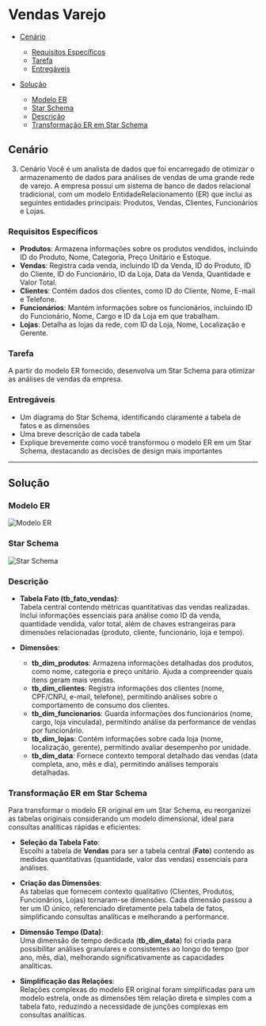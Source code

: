 # Vendas Varejo

- [Cenário](#cenário)
    - [Requisitos Específicos](#requisitos-específicos)
    - [Tarefa](#tarefa)
    - [Entregáveis](#entregáveis)

- [Solução](#solução)
    - [Modelo ER](#modelo-er)
    - [Star Schema](#star-schema)
    - [Descrição](#descrição)
    - [Transformação ER em Star Schema](#transformação-er-em-star-schema)



## Cenário

3) Cenário 
Você é um analista de dados que foi encarregado de otimizar o armazenamento de dados para análises de vendas de uma grande rede de varejo. A empresa possui 
um sistema de banco de dados relacional tradicional, com um modelo EntidadeRelacionamento (ER) que inclui as seguintes entidades principais: Produtos, 
Vendas, Clientes, Funcionários e Lojas. 


### Requisitos Específicos

- **Produtos**: Armazena informações sobre os produtos vendidos, incluindo ID do Produto, Nome, Categoria, Preço Unitário e Estoque.
- **Vendas**: Registra cada venda, incluindo ID da Venda, ID do Produto, ID do Cliente, ID do Funcionário, ID da Loja, Data da Venda, Quantidade e Valor Total.
- **Clientes**: Contém dados dos clientes, como ID do Cliente, Nome, E-mail e Telefone.
- **Funcionários**: Mantém informações sobre os funcionários, incluindo ID do Funcionário, Nome, Cargo e ID da Loja em que trabalham.
- **Lojas**: Detalha as lojas da rede, com ID da Loja, Nome, Localização e Gerente.



### Tarefa

A partir do modelo ER fornecido, desenvolva um Star Schema para otimizar as análises de vendas da empresa.



### Entregáveis

- Um diagrama do Star Schema, identificando claramente a tabela de fatos e as dimensões
- Uma breve descrição de cada tabela
- Explique brevemente como você transformou o modelo ER em um Star Schema, destacando as decisões de design mais importantes

---

## Solução

### Modelo ER

![Modelo ER](diagrama_ER_varejo)

### Star Schema

![Star Schema](star_schema)


### Descrição

- **Tabela Fato (tb_fato_vendas)**:  
Tabela central contendo métricas quantitativas das vendas realizadas. Inclui informações essenciais para análise como ID da venda, quantidade vendida, valor total, além de chaves estrangeiras para dimensões relacionadas (produto, cliente, funcionário, loja e tempo).

- **Dimensões**:
  - **tb_dim_produtos**: Armazena informações detalhadas dos produtos, como nome, categoria e preço unitário. Ajuda a compreender quais itens geram mais vendas.
  - **tb_dim_clientes**: Registra informações dos clientes (nome, CPF/CNPJ, e-mail, telefone), permitindo análises sobre o comportamento de consumo dos clientes.
  - **tb_dim_funcionarios**: Guarda informações dos funcionários (nome, cargo, loja vinculada), permitindo análise da performance de vendas por funcionário.
  - **tb_dim_lojas**: Contém informações sobre cada loja (nome, localização, gerente), permitindo avaliar desempenho por unidade.
  - **tb_dim_data**: Fornece contexto temporal detalhado das vendas (data completa, ano, mês e dia), permitindo análises temporais detalhadas.


### Transformação ER em Star Schema

Para transformar o modelo ER original em um Star Schema, eu reorganizei as tabelas originais considerando um modelo dimensional, ideal para consultas analíticas rápidas e eficientes:

- **Seleção da Tabela Fato**:  
  Escolhi a tabela de **Vendas** para ser a tabela central (**Fato**) contendo as medidas quantitativas (quantidade, valor das vendas) essenciais para análises.

- **Criação das Dimensões**:  
  As tabelas que fornecem contexto qualitativo (Clientes, Produtos, Funcionários, Lojas) tornaram-se dimensões. Cada dimensão passou a ter um ID único, referenciado diretamente pela tabela de fatos, simplificando consultas analíticas e melhorando a performance.

- **Dimensão Tempo (Data)**:  
  Uma dimensão de tempo dedicada (**tb_dim_data**) foi criada para possibilitar análises granulares e consistentes ao longo do tempo (por ano, mês, dia), melhorando significativamente as capacidades analíticas.

- **Simplificação das Relações**:  
  Relações complexas do modelo ER original foram simplificadas para um modelo estrela, onde as dimensões têm relação direta e simples com a tabela fato, reduzindo a necessidade de junções complexas em consultas analíticas.